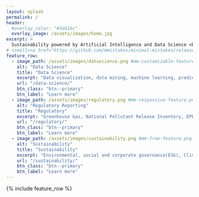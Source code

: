 ```yaml
---
layout: splash
permalink: /
header:
  #overlay_color: "#5e616c"
  overlay_image: /assets/images/home.jpg
excerpt: >
  Sustainability powered by Artificial Intelligence and Data Science <br />
# <small><a href="https://github.com/mmistakes/minimal-mistakes/releases/tag/4.17.2">Latest release v4.17.2</a></small>
feature_row:
  - image_path: /assets/images/datascience.png #mm-customizable-feature.png
    alt: "Data Science"
    title: "Data Science"
    excerpt: "Data visualization, data mining, machine learning, predictive modeling"
    url: "/data-science/"
    btn_class: "btn--primary"
    btn_label: "Learn more"
  - image_path: /assets/images/regulatory.png #mm-responsive-feature.png
    alt: "Regulatory Reporting"
    title: "Regulatory"
    excerpt: "Greenhouse Gas, National Pollutant Release Inventory, EPEA approval "
    url: "/regulatory/"
    btn_class: "btn--primary"
    btn_label: "Learn more"
  - image_path: /assets/images/sustainability.png #mm-free-feature.png
    alt: "Sustainability"
    title: "Sustainability"
    excerpt: "Environmental, social and corporate governance(ESG), Climate Lens"
    url: "/sustainability/"
    btn_class: "btn--primary"
    btn_label: "Learn more"      
---
```


{% include feature_row %}
